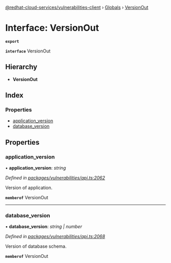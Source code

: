 [@redhat-cloud-services/vulnerabilities-client](../README.md) › [Globals](../globals.md) › [VersionOut](versionout.md)

# Interface: VersionOut

**`export`** 

**`interface`** VersionOut

## Hierarchy

* **VersionOut**

## Index

### Properties

* [application_version](versionout.md#application_version)
* [database_version](versionout.md#database_version)

## Properties

###  application_version

• **application_version**: *string*

*Defined in [packages/vulnerabilities/api.ts:2062](https://github.com/RedHatInsights/javascript-clients/blob/master/packages/vulnerabilities/api.ts#L2062)*

Version of application.

**`memberof`** VersionOut

___

###  database_version

• **database_version**: *string | number*

*Defined in [packages/vulnerabilities/api.ts:2068](https://github.com/RedHatInsights/javascript-clients/blob/master/packages/vulnerabilities/api.ts#L2068)*

Version of database schema.

**`memberof`** VersionOut
